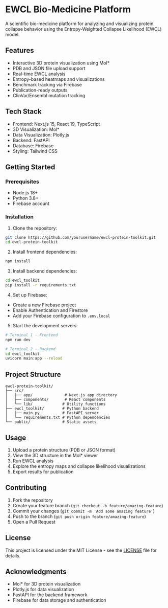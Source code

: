 # EWCL Bio-Medicine Platform

A scientific bio-medicine platform for analyzing and visualizing protein collapse behavior using the Entropy-Weighted Collapse Likelihood (EWCL) model.

## Features

- Interactive 3D protein visualization using Mol*
- PDB and JSON file upload support
- Real-time EWCL analysis
- Entropy-based heatmaps and visualizations
- Benchmark tracking via Firebase
- Publication-ready outputs
- ClinVar/Ensembl mutation tracking

## Tech Stack

- Frontend: Next.js 15, React 19, TypeScript
- 3D Visualization: Mol*
- Data Visualization: Plotly.js
- Backend: FastAPI
- Database: Firebase
- Styling: Tailwind CSS

## Getting Started

### Prerequisites

- Node.js 18+
- Python 3.8+
- Firebase account

### Installation

1. Clone the repository:
```bash
git clone https://github.com/yourusername/ewcl-protein-toolkit.git
cd ewcl-protein-toolkit
```

2. Install frontend dependencies:
```bash
npm install
```

3. Install backend dependencies:
```bash
cd ewcl_toolkit
pip install -r requirements.txt
```

4. Set up Firebase:
- Create a new Firebase project
- Enable Authentication and Firestore
- Add your Firebase configuration to `.env.local`

5. Start the development servers:
```bash
# Terminal 1 - Frontend
npm run dev

# Terminal 2 - Backend
cd ewcl_toolkit
uvicorn main:app --reload
```

## Project Structure

```
ewcl-protein-toolkit/
├── src/
│   ├── app/              # Next.js app directory
│   ├── components/       # React components
│   └── lib/             # Utility functions
├── ewcl_toolkit/        # Python backend
│   ├── main.py          # FastAPI server
│   └── requirements.txt # Python dependencies
└── public/              # Static assets
```

## Usage

1. Upload a protein structure (PDB or JSON format)
2. View the 3D structure in the Mol* viewer
3. Run EWCL analysis
4. Explore the entropy maps and collapse likelihood visualizations
5. Export results for publication

## Contributing

1. Fork the repository
2. Create your feature branch (`git checkout -b feature/amazing-feature`)
3. Commit your changes (`git commit -m 'Add some amazing feature'`)
4. Push to the branch (`git push origin feature/amazing-feature`)
5. Open a Pull Request

## License

This project is licensed under the MIT License - see the [LICENSE](LICENSE) file for details.

## Acknowledgments

- Mol* for 3D protein visualization
- Plotly.js for data visualization
- FastAPI for the backend framework
- Firebase for data storage and authentication
